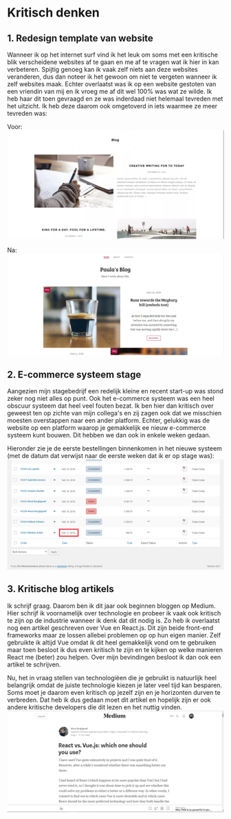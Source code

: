 # Kritisch denken

## 1. Redesign template van website
Wanneer ik op het internet surf vind ik het leuk om soms met een kritische blik verscheidene websites af te gaan en me af te vragen wat ik hier in kan verbeteren. Spijtig genoeg kan ik vaak zelf niets aan deze websites veranderen, dus dan noteer ik het gewoon om niet te vergeten wanneer ik zelf websites maak. Echter overlaatst was ik op een website gestoten van een vriendin van mij en ik vroeg me af dit wel 100% was wat ze wilde. Ik heb haar dit toen gevraagd en ze was inderdaad niet helemaal tevreden met het uitzicht. Ik heb deze daarom ook omgetoverd in iets waarmee ze meer tevreden was:

Voor:
![Site after](/images/site_before_v2.png)

Na:
![Site after](/images/site_after.png)

## 2. E-commerce systeem stage
Aangezien mijn stagebedrijf een redelijk kleine en recent start-up was stond zeker nog niet alles op punt. Ook het e-commerce systeem was een heel obscuur systeem dat heel veel fouten bezat. Ik ben hier dan kritisch over geweest ten op zichte van mijn collega's en zij zagen ook dat we misschien moesten overstappen naar een ander platform. Echter, gelukkig was de website op een platform waarop je gemakkelijk ee nieuw e-commerce systeem kunt bouwen. Dit hebben we dan ook in enkele weken gedaan.

Hieronder zie je de eerste bestellingen binnenkomen in het nieuwe systeem (met de datum dat verwijst naar de eerste weken dat ik er op stage was):
![Order system](/images/order_system_v2.png)

## 3. Kritische blog artikels
Ik schrijf graag. Daarom ben ik dit jaar ook beginnen bloggen op Medium. Hier schrijf ik voornamelijk over technologie en probeer ik vaak ook kritisch te zijn op de industrie wanneer ik denk dat dit nodig is. Zo heb ik overlaatst nog een artikel geschreven over Vue en React.js. Dit zijn beide front-end frameworks maar ze lossen allebei problemen op op hun eigen manier. Zelf gebruikte ik altijd Vue omdat ik dit heel gemakkelijk vond om te gebruiken maar toen besloot ik dus even kritisch te zijn en te kijken op welke manieren React me (beter) zou helpen. Over mijn bevindingen besloot ik dan ook een artikel te schrijven.

Nu, het in vraag stellen van technologiëen die je gebruikt is natuurlijk heel belangrijk omdat de juiste technologie kiezen je later veel tijd kan besparen. Soms moet je daarom even kritisch op jezelf zijn en je horizonten durven te verbreden. Dat heb ik dus gedaan moet dit artikel en hopelijk zijn er ook andere kritische developers die dit lezen en het nuttig vinden.
![Medium article](/images/medium_article.png)
